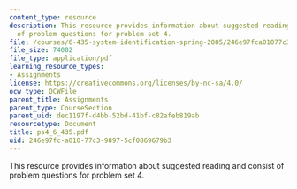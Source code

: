 ```yaml
---
content_type: resource
description: This resource provides information about suggested reading and consist
  of problem questions for problem set 4.
file: /courses/6-435-system-identification-spring-2005/246e97fca01077c398975cf0869679b3_ps4_6_435.pdf
file_size: 74002
file_type: application/pdf
learning_resource_types:
- Assignments
license: https://creativecommons.org/licenses/by-nc-sa/4.0/
ocw_type: OCWFile
parent_title: Assignments
parent_type: CourseSection
parent_uid: dec1197f-d4bb-52bd-41bf-c82afeb819ab
resourcetype: Document
title: ps4_6_435.pdf
uid: 246e97fc-a010-77c3-9897-5cf0869679b3
---
```

This resource provides information about suggested reading and consist of problem questions for problem set 4.